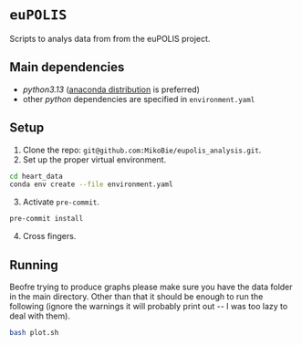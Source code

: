 # `euPOLIS`

Scripts to analys data from from the euPOLIS project.

## Main dependencies

* _python3.13_ ([anaconda distribution](https://www.anaconda.com/products/distribution) is preferred)
* other _python_ dependencies are specified in `environment.yaml`

## Setup

1. Clone the repo: `git@github.com:MikoBie/eupolis_analysis.git`.
2. Set up the proper virtual environment.
```bash
cd heart_data
conda env create --file environment.yaml
```
3. Activate `pre-commit`.
```bash
pre-commit install
```
4. Cross fingers.

## Running

Beofre trying to produce graphs please make sure you have the data folder in
the main directory. Other than that it should be enough to run the following
(ignore the warnings it will probably print out -- I was too lazy to deal with
them).

```bash
bash plot.sh
```

